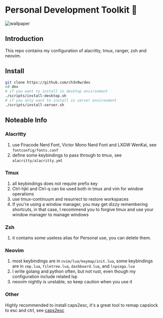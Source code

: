 # Personal Development Toolkit 📡

![wallpaper](./wallpaper.png)

## Introduction

This repo contains my configuration of alacritty, tmux, ranger, zsh and neovim.

## Install

```bash
git clone https://github.com/ch3n9w/dev
cd dev
# if you want to install in desktop environment
./scripts/install-desktop.sh
# if you only want to install in server environment
./scripts/install-server.sh
```

## Noteable Info

### Alacritty

1. use Firacode Nerd Font, Victor Mono Nerd Font and LXGW WenKai, see `fontconfig/fonts.conf`
2. define some keybindings to pass through to tmux, see `alacritty/alacritty.yml`

### Tmux

1. all keybindings does not require prefix key
2. Ctrl-hjkl and Ctrl-q can be used both in tmux and vim for window operations
3. use tmux-continuum and resurrect to restore workspaces
4. If you're using a window manager, you may get dizzy remembering shortcuts, in that case, I recommend you to forgive tmux and use your window manager to manage windows

### Zsh

1. it contains some useless alias for Personal use, you can delete them.

### Neovim

1. most keybindings are in `nvim/lua/keymap/init.lua`, some keybindings are in `cmp.lua`, `filetree.lua`, `dashboard.lua`, and `lspsaga.lua`
2. I write golang and python often, but not rust, even though my configuration include related lsp
3. neovim nightly is unstable, so keep caution when you use it

### Other

Highly recommended to install caps2esc, it's a great tool to remap capslock to esc and ctrl, see [caps2esc](https://gitlab.com/interception/linux/plugins/caps2esc)
